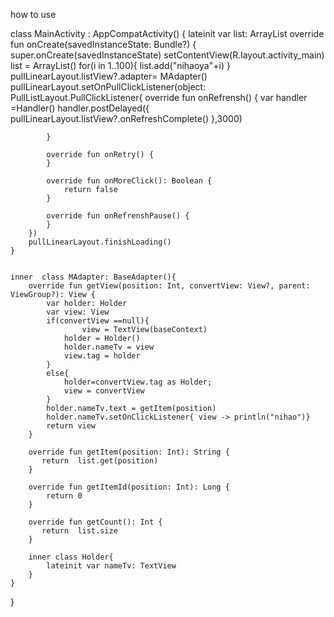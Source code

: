 how  to  use

class MainActivity : AppCompatActivity() {
     lateinit var  list: ArrayList<String>
    override fun onCreate(savedInstanceState: Bundle?) {
        super.onCreate(savedInstanceState)
        setContentView(R.layout.activity_main)
        list = ArrayList<String>()
        for(i in 1..100){
            list.add("nihaoya"+i)
        }
        pullLinearLayout.listView?.adapter= MAdapter()
        pullLinearLayout.setOnPullClickListener(object: PullListLayout.PullClickListener{
            override fun onRefrensh() {
                 var handler =Handler()
                handler.postDelayed({
                    pullLinearLayout.listView?.onRefreshComplete()
                },3000)

            }

            override fun onRetry() {
            }

            override fun onMoreClick(): Boolean {
                return false
            }

            override fun onRefrenshPause() {
            }
        })
        pullLinearLayout.finishLoading()
    }


    inner  class MAdapter: BaseAdapter(){
        override fun getView(position: Int, convertView: View?, parent: ViewGroup?): View {
            var holder: Holder
            var view: View
            if(convertView ==null){
                    view = TextView(baseContext)
                holder = Holder()
                holder.nameTv = view
                view.tag = holder
            }
            else{
                holder=convertView.tag as Holder;
                view = convertView
            }
            holder.nameTv.text = getItem(position)
            holder.nameTv.setOnClickListener{ view -> println("nihao")}
            return view
        }

        override fun getItem(position: Int): String {
           return  list.get(position)
        }

        override fun getItemId(position: Int): Long {
            return 0
        }

        override fun getCount(): Int {
           return  list.size
        }

        inner class Holder{
            lateinit var nameTv: TextView
        }
    }
}

